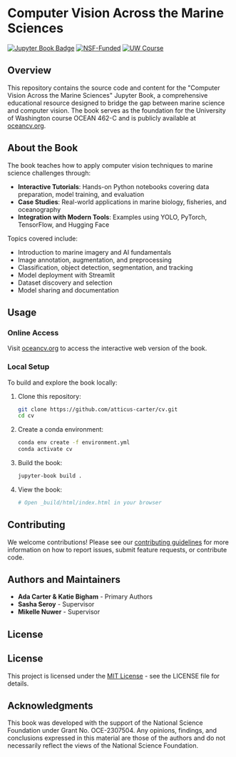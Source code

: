 # Computer Vision Across the Marine Sciences

[![Jupyter Book Badge](https://jupyterbook.org/badge.svg)](https://oceancv.org)
[![NSF-Funded](https://img.shields.io/badge/NSF-Funded-blue.svg)](https://www.nsf.gov/awardsearch/showAward?AWD_ID=2307504)
[![UW Course](https://img.shields.io/badge/UW-OCEAN_462--C-purple.svg)](https://www.washington.edu)

## Overview

This repository contains the source code and content for the "Computer Vision Across the Marine Sciences" Jupyter Book, a comprehensive educational resource designed to bridge the gap between marine science and computer vision. The book serves as the foundation for the University of Washington course OCEAN 462-C and is publicly available at [oceancv.org](https://oceancv.org).

## About the Book

The book teaches how to apply computer vision techniques to marine science challenges through:

- **Interactive Tutorials**: Hands-on Python notebooks covering data preparation, model training, and evaluation
- **Case Studies**: Real-world applications in marine biology, fisheries, and oceanography
- **Integration with Modern Tools**: Examples using YOLO, PyTorch, TensorFlow, and Hugging Face

Topics covered include:
- Introduction to marine imagery and AI fundamentals
- Image annotation, augmentation, and preprocessing
- Classification, object detection, segmentation, and tracking
- Model deployment with Streamlit
- Dataset discovery and selection
- Model sharing and documentation

## Usage

### Online Access
Visit [oceancv.org](https://oceancv.org) to access the interactive web version of the book.

### Local Setup
To build and explore the book locally:

1. Clone this repository:
   ```bash
   git clone https://github.com/atticus-carter/cv.git
   cd cv
   ```

2. Create a conda environment:
   ```bash
   conda env create -f environment.yml
   conda activate cv
   ```

3. Build the book:
   ```bash
   jupyter-book build .
   ```

4. View the book:
   ```bash
   # Open _build/html/index.html in your browser
   ```

## Contributing

We welcome contributions! Please see our [contributing guidelines](CONTRIBUTING.md) for more information on how to report issues, submit feature requests, or contribute code.

## Authors and Maintainers

- **Ada Carter & Katie Bigham** - Primary Authors
- **Sasha Seroy** - Supervisor
- **Mikelle Nuwer** - Supervisor

## License
## License

This project is licensed under the [MIT License](LICENSE) - see the LICENSE file for details.


## Acknowledgments

This book was developed with the support of the National Science Foundation under Grant No. OCE-2307504. Any opinions, findings, and conclusions expressed in this material are those of the authors and do not necessarily reflect the views of the National Science Foundation.

